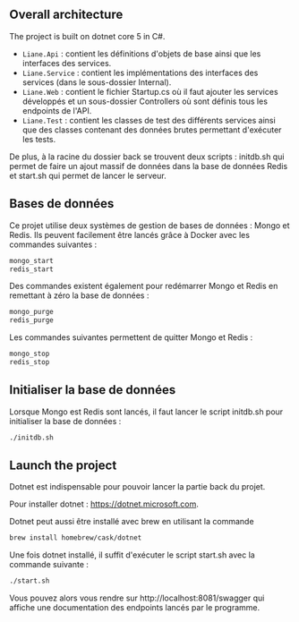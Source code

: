 ## Overall architecture

The project is built on dotnet core 5 in C#.

- `Liane.Api` : contient les définitions d'objets de base ainsi que les interfaces des services.
- `Liane.Service` : contient les implémentations des interfaces des services (dans le sous-dossier Internal).
- `Liane.Web` : contient le fichier Startup.cs où il faut ajouter les services développés et un sous-dossier Controllers où sont définis tous les endpoints de l'API.
- `Liane.Test` : contient les classes de test des différents services ainsi que des classes contenant des données brutes permettant d'exécuter les tests.

De plus, à la racine du dossier back se trouvent deux scripts : initdb.sh qui permet de faire un ajout massif de données dans la base de données Redis et start.sh qui permet de lancer le serveur.


## Bases de données 

Ce projet utilise deux systèmes de gestion de bases de données : Mongo et Redis. 
Ils peuvent facilement être lancés grâce à Docker avec les commandes suivantes : 

```bash
mongo_start
redis_start
```

Des commandes existent également pour redémarrer Mongo et Redis en remettant à zéro la base de données : 
```bash
mongo_purge
redis_purge
```

Les commandes suivantes permettent de quitter Mongo et Redis : 
```bash
mongo_stop
redis_stop
```

## Initialiser la base de données 
Lorsque Mongo est Redis sont lancés, il faut lancer le script initdb.sh pour initialiser la base de données :  
```bash
./initdb.sh
```



## Launch the project

Dotnet est indispensable pour pouvoir lancer la partie back du projet. 

Pour installer dotnet : https://dotnet.microsoft.com. 

Dotnet peut aussi être installé avec brew en utilisant la commande 
```bash
brew install homebrew/cask/dotnet
```

Une fois dotnet installé, il suffit d'exécuter le script start.sh avec la commande suivante :
```bash
./start.sh
```

Vous pouvez alors vous rendre sur http://localhost:8081/swagger qui affiche une documentation des endpoints lancés par le programme. 
